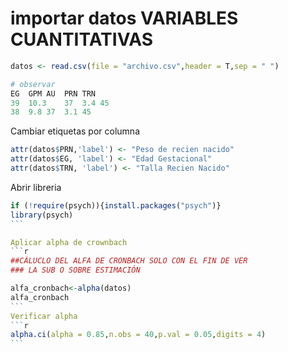 # importar datos VARIABLES CUANTITATIVAS
```r
datos <- read.csv(file = "archivo.csv",header = T,sep = " ")

# observar
EG	GPM	AU	PRN	TRN
39	10.3	37	3.4	45
38	9.8	37	3.1	45

```
Cambiar etiquetas por columna

```r
attr(datos$PRN,'label') <- "Peso de recien nacido"
attr(datos$EG, 'label') <- "Edad Gestacional"
attr(datos$TRN, 'label') <- "Talla Recien Nacido"
```

Abrir libreria
````r
if (!require(psych)){install.packages("psych")}
library(psych)
```

Aplicar alpha de crownbach
```r
##CÁLUCLO DEL ALFA DE CRONBACH SOLO CON EL FIN DE VER
### LA SUB O SOBRE ESTIMACIÓN

alfa_cronbach<-alpha(datos)  
alfa_cronbach
```
Verificar alpha 
```r
alpha.ci(alpha = 0.85,n.obs = 40,p.val = 0.05,digits = 4)
```
